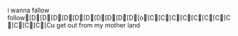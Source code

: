 i wanna fallow follow[D[D[D[D[D[D[D[D[D[D[o[C[C[C[C[C[C[C[C[C[C[C[Cu
get out from my mother land
